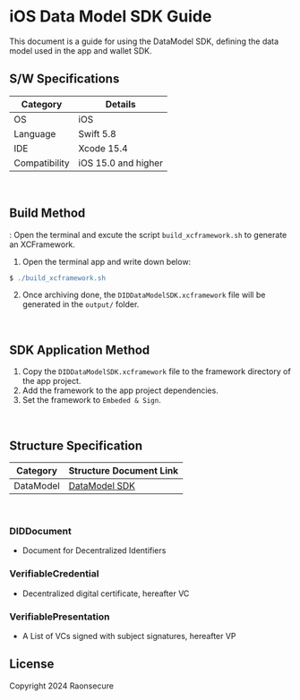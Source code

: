 # iOS Data Model SDK Guide
This document is a guide for using the DataModel SDK, defining the data model used in the app and wallet SDK.


## S/W Specifications
| Category      | Details                   |
|---------------|---------------------------|
| OS            | iOS                       |
| Language      | Swift 5.8                 |
| IDE           | Xcode 15.4                |
| Compatibility | iOS 15.0 and higher       |

<br>

## Build Method
: Open the terminal and excute the script `build_xcframework.sh` to generate an XCFramework.
1. Open the terminal app and write down below:
```groovy
$ ./build_xcframework.sh
```
2. Once archiving done, the `DIDDataModelSDK.xcframework` file will be generated in the `output/` folder.
<br>


## SDK Application Method
1. Copy the `DIDDataModelSDK.xcframework` file to the framework directory of the app project.
2. Add the framework to the app project dependencies.
3. Set the framework to `Embeded & Sign`.

<br>

## Structure Specification
| Category      | Structure Document Link                                      |
|---------------|--------------------------------------------------------------|
| DataModel     | [DataModel SDK](../../../docs/api/did-datamodel-sdk-ios/DataModel.md) |

<br>

### DIDDocument
- Document for Decentralized Identifiers
### VerifiableCredential
- Decentralized digital certificate, hereafter VC
### VerifiablePresentation
- A List of VCs signed with subject signatures, hereafter VP



## License
Copyright 2024 Raonsecure


